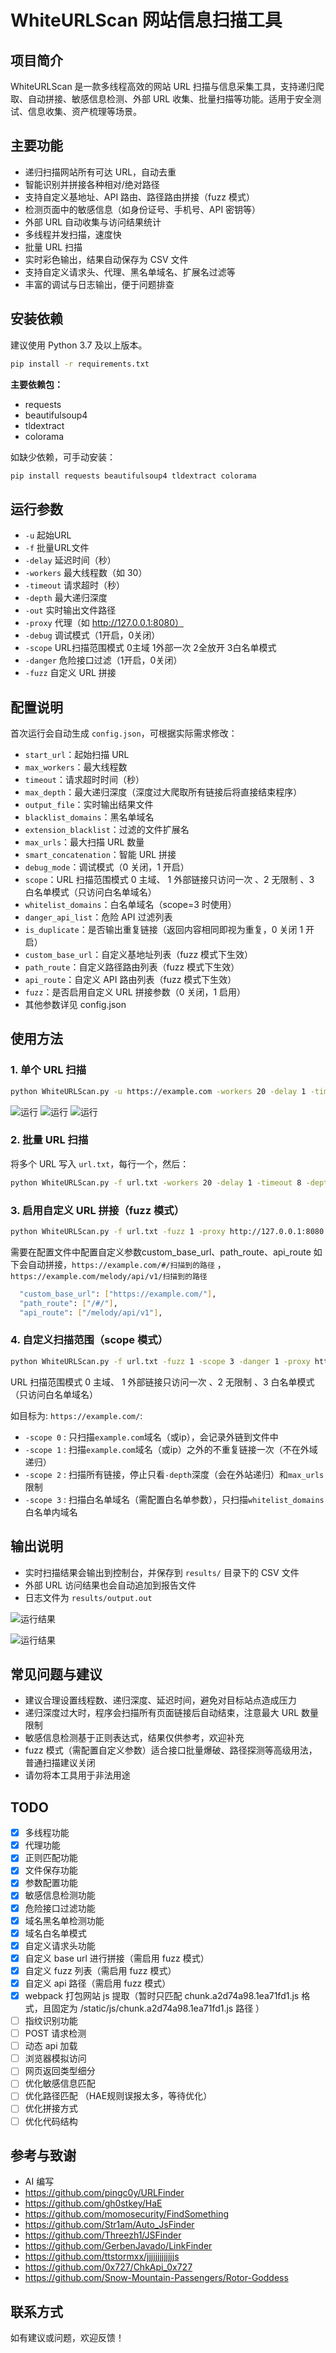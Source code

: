 # WhiteURLScan 网站信息扫描工具

## 项目简介

WhiteURLScan 是一款多线程高效的网站 URL 扫描与信息采集工具，支持递归爬取、自动拼接、敏感信息检测、外部 URL 收集、批量扫描等功能。适用于安全测试、信息收集、资产梳理等场景。

## 主要功能

- 递归扫描网站所有可达 URL，自动去重
- 智能识别并拼接各种相对/绝对路径
- 支持自定义基地址、API 路由、路径路由拼接（fuzz 模式）
- 检测页面中的敏感信息（如身份证号、手机号、API 密钥等）
- 外部 URL 自动收集与访问结果统计
- 多线程并发扫描，速度快
- 批量 URL 扫描
- 实时彩色输出，结果自动保存为 CSV 文件
- 支持自定义请求头、代理、黑名单域名、扩展名过滤等
- 丰富的调试与日志输出，便于问题排查

## 安装依赖

建议使用 Python 3.7 及以上版本。

```bash
pip install -r requirements.txt
```

**主要依赖包：**
- requests
- beautifulsoup4
- tldextract
- colorama

如缺少依赖，可手动安装：

```bash
pip install requests beautifulsoup4 tldextract colorama
```
## 运行参数

- `-u`       起始URL
- `-f`       批量URL文件
- `-delay`    延迟时间（秒）
- `-workers` 最大线程数（如 30）
- `-timeout` 请求超时（秒）
- `-depth`   最大递归深度
- `-out`     实时输出文件路径
- `-proxy`   代理（如 http://127.0.0.1:8080）
- `-debug`   调试模式（1开启，0关闭）
- `-scope`   URL扫描范围模式 0主域 1外部一次 2全放开 3白名单模式
- `-danger`  危险接口过滤（1开启，0关闭）
- `-fuzz`   自定义 URL 拼接
  
## 配置说明

首次运行会自动生成 `config.json`，可根据实际需求修改：

- `start_url`：起始扫描 URL
- `max_workers`：最大线程数
- `timeout`：请求超时时间（秒）
- `max_depth`：最大递归深度（深度过大爬取所有链接后将直接结束程序）
- `output_file`：实时输出结果文件
- `blacklist_domains`：黑名单域名
- `extension_blacklist`：过滤的文件扩展名
- `max_urls`：最大扫描 URL 数量
- `smart_concatenation`：智能 URL 拼接
- `debug_mode`：调试模式（0 关闭，1 开启）
- `scope`：URL 扫描范围模式 0 主域、 1 外部链接只访问一次 、2 无限制 、3 白名单模式（只访问白名单域名）
- `whitelist_domains`：白名单域名（scope=3 时使用）
- `danger_api_list`：危险 API 过滤列表
- `is_duplicate`：是否输出重复链接（返回内容相同即视为重复，0 关闭 1 开启）
- `custom_base_url`：自定义基地址列表（fuzz 模式下生效）
- `path_route`：自定义路径路由列表（fuzz 模式下生效）
- `api_route`：自定义 API 路由列表（fuzz 模式下生效）
- `fuzz`：是否启用自定义 URL 拼接参数（0 关闭，1 启用）
- 其他参数详见 config.json

## 使用方法

### 1. 单个 URL 扫描

```bash
python WhiteURLScan.py -u https://example.com -workers 20 -delay 1 -timeout 8 -depth 3
```

![运行](https://raw.githubusercontent.com/white1434/WhiteURLScan/refs/heads/main/images/1.jpg)
![运行](https://raw.githubusercontent.com/white1434/WhiteURLScan/refs/heads/main/images/2.jpg)
![运行](https://raw.githubusercontent.com/white1434/WhiteURLScan/refs/heads/main/images/3.jpg)

### 2. 批量 URL 扫描

将多个 URL 写入 `url.txt`，每行一个，然后：

```bash
python WhiteURLScan.py -f url.txt -workers 20 -delay 1 -timeout 8 -depth 3
```

### 3. 启用自定义 URL 拼接（fuzz 模式）

```bash
python WhiteURLScan.py -f url.txt -fuzz 1 -proxy http://127.0.0.1:8080
```

需要在配置文件中配置自定义参数custom_base_url、path_route、api_route
如下会自动拼接，`https://example.com/#/扫描到的路径` ， `https://example.com/melody/api/v1/扫描到的路径`
```bash
  "custom_base_url": ["https://example.com/"],
  "path_route": ["/#/"],
  "api_route": ["/melody/api/v1"],
```
### 4. 自定义扫描范围（scope 模式）

```bash
python WhiteURLScan.py -f url.txt -fuzz 1 -scope 3 -danger 1 -proxy http://127.0.0.1:8080
```

URL 扫描范围模式 0 主域、 1 外部链接只访问一次 、2 无限制 、3 白名单模式（只访问白名单域名）

如目标为: `https://example.com/`:
- `-scope 0` : 只扫描`example.com`域名（或ip），会记录外链到文件中
- `-scope 1` : 扫描`example.com`域名（或ip）之外的不重复链接一次（不在外域递归）
- `-scope 2` : 扫描所有链接，停止只看`-depth`深度（会在外站递归）和`max_urls`限制
- `-scope 3` : 扫描白名单域名（需配置白名单参数），只扫描`whitelist_domains`白名单内域名


## 输出说明

- 实时扫描结果会输出到控制台，并保存到 `results/` 目录下的 CSV 文件
- 外部 URL 访问结果也会自动追加到报告文件
- 日志文件为 `results/output.out`

![运行结果](https://raw.githubusercontent.com/white1434/WhiteURLScan/refs/heads/main/images/4.jpg)

![运行结果](https://raw.githubusercontent.com/white1434/WhiteURLScan/refs/heads/main/images/5.jpg)

## 常见问题与建议

- 建议合理设置线程数、递归深度、延迟时间，避免对目标站点造成压力
- 递归深度过大时，程序会扫描所有页面链接后自动结束，注意最大 URL 数量限制
- 敏感信息检测基于正则表达式，结果仅供参考，欢迎补充
- fuzz 模式（需配置自定义参数）适合接口批量爆破、路径探测等高级用法，普通扫描建议关闭
- 请勿将本工具用于非法用途

## TODO
- [x] 多线程功能
- [x] 代理功能
- [x] 正则匹配功能
- [x] 文件保存功能
- [x] 参数配置功能
- [x] 敏感信息检测功能
- [x] 危险接口过滤功能
- [x] 域名黑名单检测功能
- [x] 域名白名单模式
- [x] 自定义请求头功能
- [x] 自定义 base url 进行拼接（需启用 fuzz 模式）
- [x] 自定义 fuzz 列表（需启用 fuzz 模式）
- [x] 自定义 api 路径（需启用 fuzz 模式）
- [x] webpack 打包网站 js 提取（暂时只匹配 chunk.a2d74a98.1ea71fd1.js 格式，且固定为 /static/js/chunk.a2d74a98.1ea71fd1.js 路径 ）
- [ ] 指纹识别功能
- [ ] POST 请求检测
- [ ] 动态 api 加载
- [ ] 浏览器模拟访问
- [ ] 网页返回类型细分
- [ ] 优化敏感信息匹配
- [ ] 优化路径匹配 （HAE规则误报太多，等待优化）
- [ ] 优化拼接方式
- [ ] 优化代码结构

## 参考与致谢
- AI 编写
- https://github.com/pingc0y/URLFinder
- https://github.com/gh0stkey/HaE
- https://github.com/momosecurity/FindSomething
- https://github.com/Str1am/Auto_JsFinder
- https://github.com/Threezh1/JSFinder
- https://github.com/GerbenJavado/LinkFinder
- https://github.com/ttstormxx/jjjjjjjjjjjjjs
- https://github.com/0x727/ChkApi_0x727
- https://github.com/Snow-Mountain-Passengers/Rotor-Goddess

## 联系方式

如有建议或问题，欢迎反馈！ 
